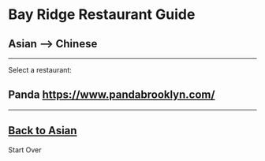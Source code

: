 # Bay Ridge Restaurant Guide
## Asian --> Chinese
---
Select a restaurant:
## Panda https://www.pandabrooklyn.com/
---
[Back to Asian](../asian.md)
---
Start Over
